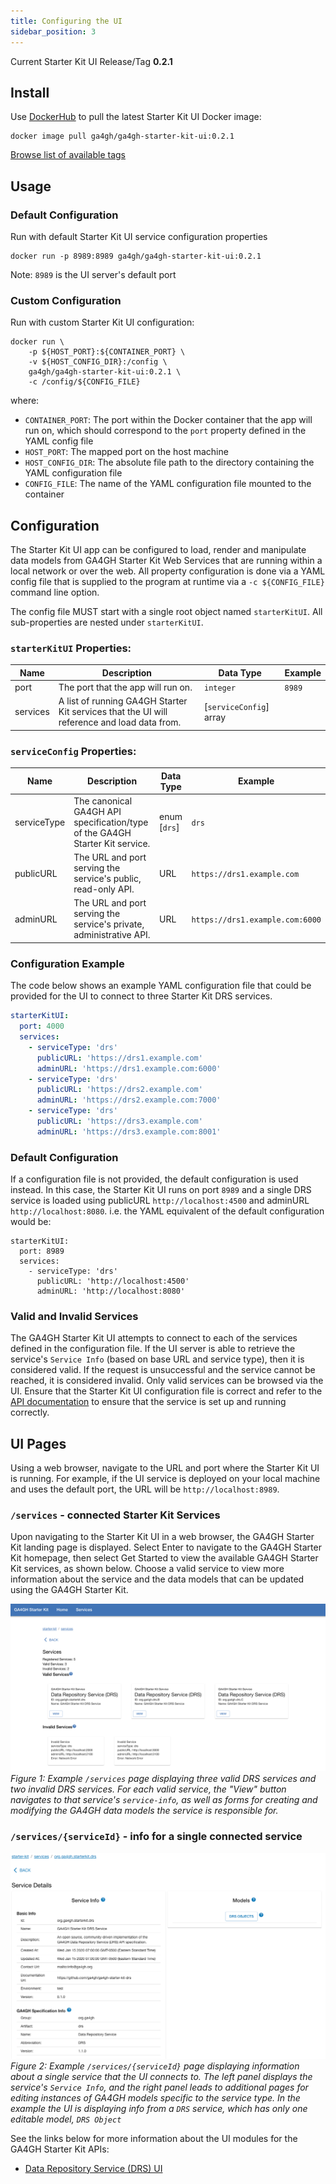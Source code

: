 ```yaml
---
title: Configuring the UI
sidebar_position: 3
---
```


Current Starter Kit UI Release/Tag **0.2.1**

## Install
Use [DockerHub](https://hub.docker.com/repository/docker/ga4gh/ga4gh-starter-kit-ui) to pull the latest Starter Kit UI Docker image: 
```
docker image pull ga4gh/ga4gh-starter-kit-ui:0.2.1
```

[Browse list of available tags](https://hub.docker.com/repository/docker/ga4gh/ga4gh-starter-kit-ui/tags)

## Usage

### Default Configuration 
Run with default Starter Kit UI service configuration properties
``` 
docker run -p 8989:8989 ga4gh/ga4gh-starter-kit-ui:0.2.1
```
Note: `8989` is the UI server's default port
### Custom Configuration
Run with custom Starter Kit UI configuration: 
```
docker run \
    -p ${HOST_PORT}:${CONTAINER_PORT} \
    -v ${HOST_CONFIG_DIR}:/config \
    ga4gh/ga4gh-starter-kit-ui:0.2.1 \
    -c /config/${CONFIG_FILE}
```

where:
* `CONTAINER_PORT`: The port within the Docker container that the app will run on, which should correspond to the `port` property defined in the YAML config file
* `HOST_PORT`: The mapped port on the host machine
* `HOST_CONFIG_DIR`: The absolute file path to the directory containing the YAML configuration file
* `CONFIG_FILE`: The name of the YAML configuration file mounted to the container

## Configuration
The Starter Kit UI app can be configured to load, render and manipulate data models from GA4GH Starter Kit Web Services that are running within a local network or over the web. All property configuration is done via a YAML config file that is supplied to the program at runtime via a `-c ${CONFIG_FILE}` command line option.

The config file MUST start with a single root object named `starterKitUI`. All sub-properties are nested under `starterKitUI`.

### `starterKitUI` Properties: 
|Name|Description|Data Type|Example|
|----|-----------|---------|-------|
|port|The port that the app will run on.|`integer`|`8989`|
|services|A list of running GA4GH Starter Kit services that the UI will reference and load data from.|[`serviceConfig`] array|||

### `serviceConfig` Properties:
|Name|Description|Data Type|Example|
|----|-----------|---------|-------|
|serviceType|The canonical GA4GH API specification/type of the GA4GH Starter Kit service.|enum [`drs`]|`drs`|
|publicURL|The URL and port serving the service's public, read-only API.|URL|`https://drs1.example.com`|
|adminURL|The URL and port serving the service's private, administrative API.|URL|`https://drs1.example.com:6000`|

### Configuration Example
The code below shows an example YAML configuration file that could be provided for the UI to connect to three Starter Kit DRS services.
```YAML title='config.yml'
starterKitUI:
  port: 4000
  services:
    - serviceType: 'drs'
      publicURL: 'https://drs1.example.com'
      adminURL: 'https://drs1.example.com:6000'
    - serviceType: 'drs'
      publicURL: 'https://drs2.example.com'
      adminURL: 'https://drs2.example.com:7000'
    - serviceType: 'drs'
      publicURL: 'https://drs3.example.com'
      adminURL: 'https://drs3.example.com:8001'
```
### Default Configuration
If a configuration file is not provided, the default configuration is used instead. In this case, the Starter Kit UI runs on port `8989` and a single DRS service is loaded using publicURL `http://localhost:4500` and adminURL `http://localhost:8080`. i.e. the YAML equivalent of the default configuration would be:

```
starterKitUI:
  port: 8989
  services:
    - serviceType: 'drs'
      publicURL: 'http://localhost:4500'
      adminURL: 'http://localhost:8080'
```


### Valid and Invalid Services
The GA4GH Starter Kit UI attempts to connect to each of the services defined in the configuration file. If the UI server is able to retrieve the service's `Service Info` (based on base URL and service type), then it is considered valid. If the request is unsuccessful and the service cannot be reached, it is considered invalid. Only valid services can be browsed via the UI. Ensure that the Starter Kit UI configuration file is correct and refer to the [API documentation](../starter-kit-apis/overview.md) to ensure that the service is set up and running correctly.

## UI Pages

Using a web browser, navigate to the URL and port where the Starter Kit UI is running. For example, if the UI service is deployed on your local machine and uses the default port, the URL will be `http://localhost:8989`.

### `/services` - connected Starter Kit Services 

Upon navigating to the Starter Kit UI in a web browser, the GA4GH Starter Kit landing page is displayed. Select Enter to navigate to the GA4GH Starter Kit homepage, then select Get Started to view the available GA4GH Starter Kit services, as shown below. Choose a valid service to view more information about the service and the data models that can be updated using the GA4GH Starter Kit.

![Services](./assets/ServicesImage.png)
_Figure 1: Example `/services` page displaying three valid DRS services and two invalid DRS services. For each valid service, the "View" button navigates to that service's `service-info`, as well as forms for creating and modifying the GA4GH data models the service is responsible for._

### `/services/{serviceId}` - info for a single connected service

![Service Details](./assets/ServiceDetails.png)
_Figure 2: Example `/services/{serviceId}` page displaying information about a single service that the UI connects to. The left panel displays the service's `Service Info`, and the right panel leads to additional pages for editing instances of GA4GH models specific to the service type. In the example the UI is displaying info from a `DRS` service, which has only one editable model, `DRS Object`_

See the links below for more information about the UI modules for the GA4GH Starter Kit APIs:
- [Data Repository Service (DRS) UI](../starter-kit-apis/drs/drs_starter_kit_ui.md)